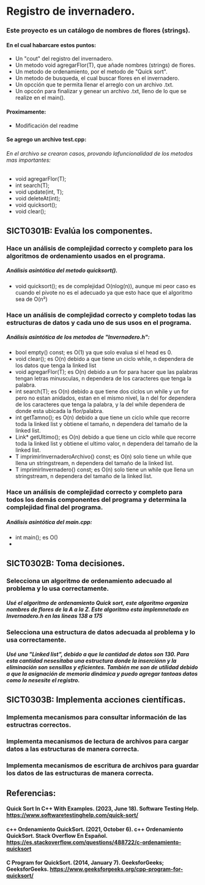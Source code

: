 # Registro de invernadero.

### Este proyecto es un catálogo de nombres de flores (strings).

#### En el cual habarcare estos puntos:
- Un "cout" del registro del invernadero.
- Un metodo void agregarFlor(T), que añade nombres (strings) de flores.
- Un metodo de ordenamiento, por el metodo de "Quick sort".
- Un metodo de busqueda, el cual buscar flores en el invernadero.
- Un opcción que te permita llenar el arreglo con un archivo .txt.
- Un opccón para finalizar y genear un archivo .txt, lleno de lo que se realize en el main().

#### Proximamente:
- Modificación del readme

#### Se agrego un archivo test.cpp:
###### En el archivo se crearon casos, provando lafuncionalidad de los metodos mas importantes:
- void agregarFlor(T); 
- int search(T); 
- void update(int, T); 
- void deleteAt(int); 
- void quicksort();
- void clear();

## SICT0301B: Evalúa los componentes.

### Hace un análisis de complejidad correcto y completo para los algoritmos de ordenamiento usados en el programa.

##### Análisis asintótica del metodo quicksort().
- void quicksort(); es de complejidad O(nlog(n)), aunque mi peor caso es cuando el pivote no es el adecuado ya que esto hace que el algoritmo sea de O(n²) 

### Hace un análisis de complejidad correcto y completo todas las estructuras de datos y cada uno de sus usos en el programa.

##### Análisis asintótica de los metodos de "Invernadero.h":
- bool empty() const; es O(1) ya que solo evalua si el head es 0.
- void clear(); es O(n) debido a que tiene un ciclo while, n dependera de los datos que tenga la linked list
- void agregarFlor(T); es O(n) debido a un for para hacer que las palabras tengan letras minusculas, n dependera de los caracteres que tenga la palabra.
- int search(T); es O(n) debido a que tiene dos ciclos un while y un for pero no estan anidados, estan en el mismo nivel, la n del for dependera de los caracteres que tenga la palabra, y la del while dependera de donde esta ubicada la flor/palabra.
- int getTamno(); es O(n) debido a que tiene un ciclo while que recorre toda la linked list y obtiene el tamaño, n dependera del tamaño de la linked list.
- Link<T>* getUltimo(); es O(n) debido a que tiene un ciclo while que recorre toda la linked list y obtiene el ultimo valor, n dependera del tamaño de la linked list.
- T imprimirInvernaderoArchivo() const; es O(n) solo tiene un while que llena un stringstream, n dependera del tamaño de la linked list.
- T imprimirInvernadero() const; es O(n) solo tiene un while que llena un stringstream, n dependera del tamaño de la linked list.


### Hace un análisis de complejidad correcto y completo para todos los demás componentes del programa y determina la complejidad final del programa.

##### Análisis asintótica del main.cpp:
- int main(); es O()
- 

## SICT0302B: Toma decisiones.

### Selecciona un algoritmo de ordenamiento adecuado al problema y lo usa correctamente.

##### Usé el algoritmo de ordenamiento Quick sort, este algoritmo organiza nombres de flores de la A a la Z. Este algoritmo esta implemnetado en Invernadero.h en las lineas 138 a 175

### Selecciona una estructura de datos adecuada al problema y lo usa correctamente.

##### Usé una "Linked list", debido a que la cantidad de datos son 130. Para esta cantidad nesesitaba una estructura donde la inserciónn y la eliminación son sensillas y eficientes. También me son de utilidad debido a que la asignación de memoria dinámica y puedo agregar tantoas datos como lo nesesite el registro. 



## SICT0303B: Implementa acciones científicas.

### Implementa mecanismos para consultar información de las estructras correctos.

#####

### Implementa mecanismos de lectura de archivos para cargar datos a las estructuras de manera correcta.

#####

### Implementa mecanismos de escritura de archivos para guardar los datos  de las estructuras de manera correcta.

#####


## Referencias:
#### Quick Sort In C++ With Examples. (2023, June 18). Software Testing Help. https://www.softwaretestinghelp.com/quick-sort/
#### c++ Ordenamiento QuickSort. (2021, October 6). c++ Ordenamiento QuickSort. Stack Overflow En Español. https://es.stackoverflow.com/questions/488722/c-ordenamiento-quicksort
#### C Program for QuickSort. (2014, January 7). GeeksforGeeks; GeeksforGeeks. https://www.geeksforgeeks.org/cpp-program-for-quicksort/
